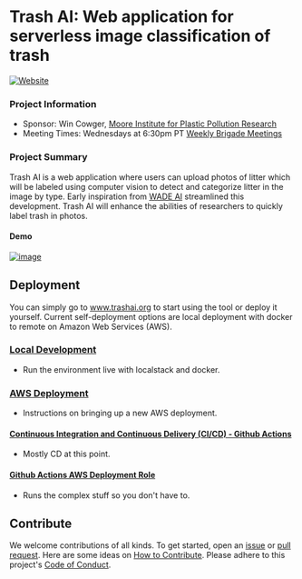 # Trash AI: Web application for serverless image classification of trash
[![Website](https://img.shields.io/badge/Web-TrashAI.org-blue)](https://www.trashai.org)


### Project Information

-   Sponsor: Win Cowger, [Moore Institute for Plastic Pollution Research](https://mooreplasticresearch.org/)
-   Meeting Times: Wednesdays at 6:30pm PT [Weekly Brigade Meetings](https://www.meetup.com/code4sac/)

### Project Summary

Trash AI is a web application where users can upload photos of litter which will be labeled using computer vision to detect and categorize litter in the image by type. Early inspiration from [WADE AI](https://github.com/letsdoitworld/wade-ai) streamlined this development. Trash AI will enhance the abilities of researchers to quickly label trash in photos.

#### Demo
[![image](https://user-images.githubusercontent.com/26821843/188515526-33e1196b-6830-4187-8fe4-e68b2bd4019e.png)](https://youtu.be/HHrjUpQynUM)

## Deployment

You can simply go to www.trashai.org to start using the tool or deploy it yourself. Current self-deployment options are local deployment with docker to remote on Amazon Web Services (AWS). 

### [Local Development](./docs/localdev.md)

- Run the environment live with localstack and docker.

### [AWS Deployment](./docs/git-aws-account-setup.md)

- Instructions on bringing up a new AWS deployment.

#### [Continuous Integration and Continuous Delivery (CI/CD) - Github Actions](./docs/github-actions.md)

- Mostly CD at this point.

#### [Github Actions AWS Deployment Role](./docs/github-actions-deployment-role.md)

- Runs the complex stuff so you don't have to.

## Contribute
We welcome contributions of all kinds. To get started, open an [issue](https://github.com/code4sac/trash-ai/issues) or [pull request](https://github.com/code4sac/trash-ai/pulls). Here are some ideas on [How to Contribute](https://opensource.guide/how-to-contribute/). Please adhere to this project's [Code of Conduct](https://www.contributor-covenant.org/version/2/1/code_of_conduct/).
